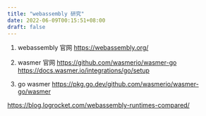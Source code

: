 ```yaml
---
title: "webassembly 研究"
date: 2022-06-09T00:15:51+08:00
draft: false 
---
```


1. webassembly 官网
https://webassembly.org/


2. wasmer 官网
https://github.com/wasmerio/wasmer-go
https://docs.wasmer.io/integrations/go/setup

3. go wasmer
https://pkg.go.dev/github.com/wasmerio/wasmer-go/wasmer



https://blog.logrocket.com/webassembly-runtimes-compared/
